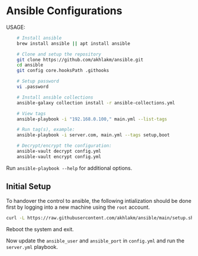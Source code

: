 # Ansible Configurations

USAGE:

```sh
    # Install ansible
    brew install ansible || apt install ansible

    # Clone and setup the repository
    git clone https://github.com/akhlakm/ansible.git
    cd ansible
    git config core.hooksPath .githooks

    # Setup password
    vi .password

    # Install ansible collections
    ansible-galaxy collection install -r ansible-collections.yml

    # View tags
    ansible-playbook -i "192.168.0.100," main.yml --list-tags

    # Run tag(s), example:
    ansible-playbook -i server.com, main.yml --tags setup,boot

    # Decrypt/encrypt the configuration:
    ansible-vault decrypt config.yml
    ansible-vault encrypt config.yml
```

Run `ansible-playbook --help` for additional options.


## Initial Setup
To handover the control to ansible, the following intialization should be done first
by logging into a new machine using the `root` account.

```sh
curl -L https://raw.githubusercontent.com/akhlakm/ansible/main/setup.sh -o /root/setup.sh && bash /root/setup.sh
```
Reboot the system and exit.

Now update the `ansible_user` and `ansible_port` in `config.yml`
and run the `server.yml` playbook.
